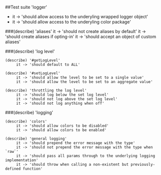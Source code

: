 ##Test suite 'logger'
- it -> 'should allow access to the underyling wrapped logger object'
- it -> 'should allow access to the underyling color package'

###(describe) 'aliases'
	 it -> 'should not create aliases by default'
	 it -> 'should create aliases if opting-in'
	 it -> 'should accept an object of custom aliases'

###(describe) 'log level'

	(describe) '#getLogLevel'
		 it -> 'should default to ALL'

	(describe) '#setLogLevel'
		 it -> 'should allow the level to be set to a single value'
		 it -> 'should allow the level to be set to an aggregate value'

	(describe) 'throttling the log level'
		 it -> 'should log below the set log level'
		 it -> 'should not log above the set log level'
		 it -> 'should not log anything when off'

###(describe) 'logging'

	(describe) 'colors'
		 it -> 'should allow colors to be disabled'
		 it -> 'should allow colors to be enabled'

	(describe) 'general logging'
		 it -> 'should prepend the error message with the type'
		 it -> 'should not prepend the error message with the type when `raw`'
		 it -> 'should pass all params through to the underlying logging implementation'
		 it -> 'should throw when calling a non-existent but previously-defined function'